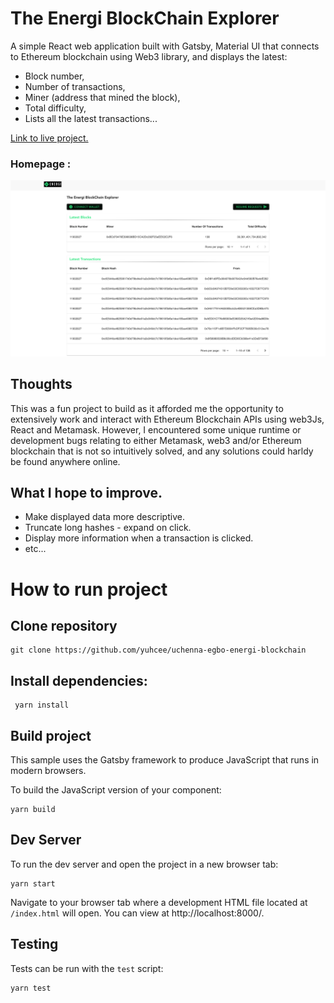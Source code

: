 # The Energi BlockChain Explorer

A simple React web application built with Gatsby, Material UI that connects to Ethereum blockchain using Web3 library, and displays the latest:

- Block number,
- Number of transactions,
- Miner (address that mined the block),
- Total difficulty,
- Lists all the latest transactions...

[Link to live project.](https://energi-blockchain-explorer.netlify.app/)

### Homepage :

![The Energi Blockchain Explorer](src/images/the-energi-blockchain_explorer.png?raw=true)

## Thoughts

This was a fun project to build as it afforded me the opportunity to extensively work and interact with Ethereum Blockchain APIs using web3Js, React and Metamask. However, I encountered some unique runtime or development bugs relating to either Metamask, web3 and/or Ethereum blockchain that is not so intuitively solved, and any solutions could harldy be found anywhere online.
<br>

## What I hope to improve.

- Make displayed data more descriptive.
- Truncate long hashes - expand on click.
- Display more information when a transaction is clicked.
- etc...

# How to run project

## Clone repository

```
git clone https://github.com/yuhcee/uchenna-egbo-energi-blockchain
```

## Install dependencies:

```
 yarn install
```

## Build project

This sample uses the Gatsby framework to produce JavaScript that runs in modern browsers.

To build the JavaScript version of your component:

```
yarn build
```

## Dev Server

To run the dev server and open the project in a new browser tab:

```
yarn start
```

Navigate to your browser tab where a development HTML file located at `/index.html` will open. You can view at http://localhost:8000/.

## Testing

Tests can be run with the `test` script:

```
yarn test
```
